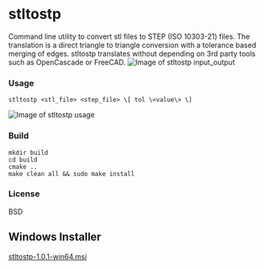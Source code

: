 # stltostp
Command line utility to convert stl files to STEP (ISO 10303-21) files. The translation is a direct triangle to triangle conversion with a tolerance based merging of edges. stltostp translates without depending on 3rd party tools such as OpenCascade or FreeCAD.
![Image of stltostp input_output](https://github.com/slugdev/stltostp/blob/master/doc/input_output.jpg)

### Usage
`stltostp <stl_file> <step_file> \[ tol \<value\> \]`

![Image of stltostp usage](https://github.com/slugdev/stltostp/blob/master/doc/example.jpg)

### Build
```
mkdir build
cd build
cmake ..
make clean all && sudo make install
```
### License 
BSD

## Windows Installer
[stltostp-1.0.1-win64.msi](https://github.com/slugdev/stltostp/releases/download/v1.0.1/stltostp-1.0.1-win64.msi)
